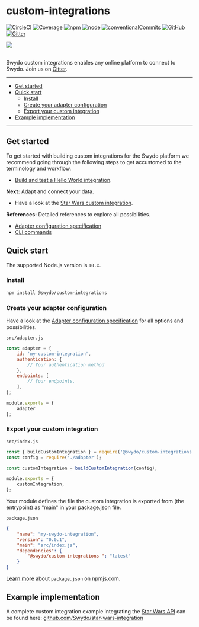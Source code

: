 # custom-integrations

[![CircleCI](https://img.shields.io/circleci/build/github/Swydo/custom-integrations/master.svg?label=circleci&style=flat-square)](https://circleci.com/gh/Swydo/custom-integrations) [![Coverage](https://img.shields.io/badge/coverage-100%25-brightgreen.svg?style=flat-square)](https://istanbul.js.org/) [![npm](https://img.shields.io/npm/v/@swydo/custom-integrations.svg?style=flat-square)](https://www.npmjs.com/package/@swydo/custom-integrations) [![node](https://img.shields.io/node/v/@swydo/custom-integrations.svg?style=flat-square)](https://nodejs.org/) [![conventionalCommits](https://img.shields.io/badge/conventional%20commits-1.0.0-yellow.svg?style=flat-square)](https://conventionalcommits.org) [![GitHub](https://img.shields.io/github/license/Swydo/custom-integrations.svg?style=flat-square)](https://github.com/Swydo/custom-integrations/blob/master/LICENSE) [![Gitter](https://img.shields.io/gitter/room/Swydo/custom-integrations?color=%2351ba9a&style=flat-square)](https://gitter.im/Swydo/custom-integrations?utm_source=badge&utm_medium=badge&utm_campaign=pr-badge)

<img src="https://user-images.githubusercontent.com/2283434/52522860-25eee400-2c8b-11e9-8602-f8de0d158600.png">

<br/>
<br/>

Swydo custom integrations enables any online platform to connect to Swydo. Join us on [Gitter](https://gitter.im/Swydo/custom-integrations).

---

<!-- START doctoc generated TOC please keep comment here to allow auto update -->
<!-- DON'T EDIT THIS SECTION, INSTEAD RE-RUN doctoc TO UPDATE -->


- [Get started](#get-started)
- [Quick start](#quick-start)
  - [Install](#install)
  - [Create your adapter configuration](#create-your-adapter-configuration)
  - [Export your custom integration](#export-your-custom-integration)
- [Example implementation](#example-implementation)

<!-- END doctoc generated TOC please keep comment here to allow auto update -->

---

## Get started

To get started with building custom integrations for the Swydo platform we recommend going through the following steps
to get accustomed to the terminology and workflow.

- [Build and test a Hello World integration](docs/guides/helloWorld.md).

**Next:** Adapt and connect your data.

- Have a look at the [Star Wars custom integration](https://github.com/Swydo/star-wars-integration).

**References:** Detailed references to explore all possibilities.

- [Adapter configuration specification](docs/reference/adapterConfiguration.md)
- [CLI commands](docs/reference/cli.md)

## Quick start

The supported Node.js version is `10.x`.

### Install

```bash
npm install @swydo/custom-integrations
```

### Create your adapter configuration
Have a look at the [Adapter configuration specification](docs/reference/adapterConfiguration.md) for all options and possibilities.

`src/adapter.js`
```js
const adapter = {
    id: 'my-custom-integration',
    authentication: {
        // Your authentication method
    },
    endpoints: [
        // Your endpoints.
    ],
};

module.exports = {
    adapter
};
```

### Export your custom integration
`src/index.js`
```js
const { buildCustomIntegration } = require('@swydo/custom-integrations');
const config = require('./adapter');

const customIntegration = buildCustomIntegration(config);

module.exports = {
    customIntegration,
};
```

Your module defines the file the custom integration is exported from (the entrypoint) as "main" in your package.json file.

`package.json`
```json
{
    "name": "my-swydo-integration",
    "version": "0.0.1",
    "main": "src/index.js",
    "dependencies": {
        "@swydo/custom-integrations ": "latest"
    }
}
```

[Learn more](https://docs.npmjs.com/files/package.json) about `package.json` on npmjs.com.

## Example implementation

A complete custom integration example integrating the [Star Wars API](https://swapi.co/) can be found here: [github.com/Swydo/star-wars-integration](https://github.com/Swydo/star-wars-integration)
